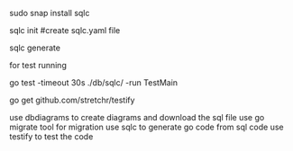 sudo snap install sqlc

sqlc init #create sqlc.yaml file

sqlc generate


for test running

go test -timeout 30s ./db/sqlc/ -run TestMain

go get github.com/stretchr/testify



use dbdiagrams to create diagrams and download the sql file
use go migrate tool for migration
use sqlc to generate go code from sql code
use testify to test the code
